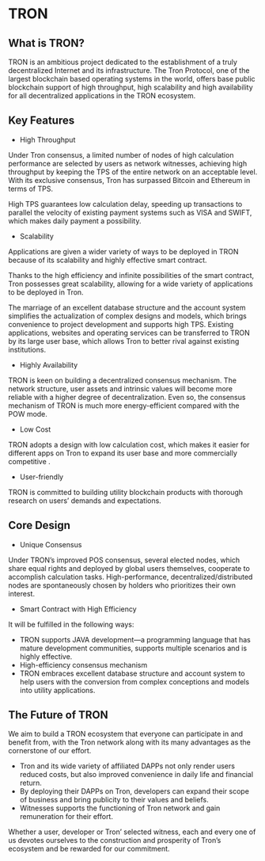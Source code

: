 # TRON

## What is TRON?

TRON is an ambitious project dedicated to the establishment of a truly decentralized Internet and its infrastructure. The Tron Protocol, one of the largest blockchain based operating systems in the world, offers base public blockchain support of high throughput, high scalability and high availability for all decentralized applications in the TRON ecosystem. 

## Key Features

+ High Throughput

Under Tron consensus, a limited number of nodes of high calculation performance are selected by users as network witnesses, achieving high throughput by keeping the TPS of the entire network on an acceptable level. With its exclusive consensus, Tron has surpassed Bitcoin and Ethereum in terms of TPS.

High TPS guarantees low calculation delay, speeding up transactions to parallel the velocity of existing payment systems such as VISA and SWIFT, which makes daily payment a possibility.  

+ Scalability
     
Applications are given a wider variety of ways to be deployed in TRON because of its scalability and highly effective smart contract.

Thanks to the high efficiency and infinite possibilities of the smart contract, Tron possesses great scalability, allowing for a wide variety of applications to be deployed in Tron.

The marriage of an excellent database structure and the account system simplifies the actualization of complex designs and models, which brings convenience to project development and supports high TPS. Existing applications, websites and operating services can be transferred to TRON by its large user base, which allows Tron to better rival against existing institutions.

+ Highly Availability

TRON is keen on building a decentralized consensus mechanism.  The network structure, user assets and intrinsic values will become more reliable with a higher degree of decentralization. Even so, the consensus mechanism of TRON is much more energy-efficient compared with the POW mode.

+ Low Cost

TRON adopts a design with low calculation cost, which makes it easier for different apps on Tron to expand its user base and more commercially competitive .

+ User-friendly

TRON is committed to building utility blockchain products with thorough research on  users’ demands and expectations.

## Core Design

+ Unique Consensus

Under TRON’s improved POS consensus, several elected nodes, which share equal rights and deployed by global users themselves, cooperate to accomplish calculation tasks.
High-performance, decentralized/distributed nodes are spontaneously chosen by holders who prioritizes their own interest.

+ Smart Contract with High Efficiency

It will be fulfilled in the following ways:

   + TRON supports JAVA development—a programming language that has mature development communities, supports multiple scenarios and is highly effective.
   + High-efficiency consensus mechanism 
   + TRON embraces excellent database structure and account system to help users with the conversion from complex conceptions and models into utility applications.

## The Future of TRON 

We aim to build a TRON ecosystem that everyone can participate in and benefit from, with the Tron network along with its many advantages as the cornerstone of our effort.

+ Tron and its wide variety of affiliated DAPPs not only render users reduced costs, but also improved convenience in daily life and financial return. 
+ By deploying their DAPPs on Tron, developers can expand their scope of business and bring publicity to their values and beliefs.
+ Witnesses supports the functioning of Tron network and gain remuneration for their effort.

Whether a user, developer or Tron’ selected witness, each and every one of us devotes ourselves to the construction and prosperity of Tron’s ecosystem and be rewarded for our commitment.
